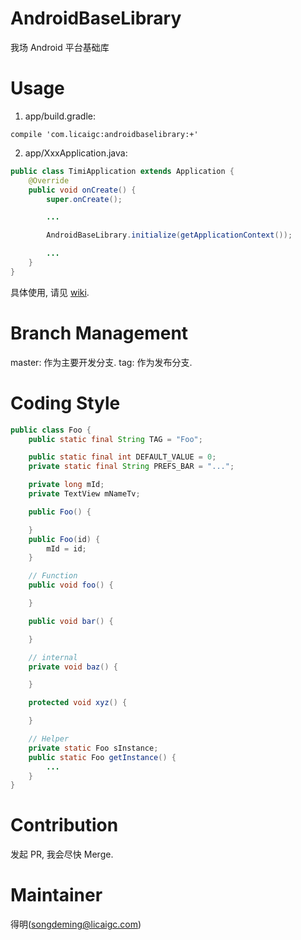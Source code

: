 # AndroidBaseLibrary
我场 Android 平台基础库

# Usage

1. app/build.gradle:

`compile 'com.licaigc:androidbaselibrary:+'`

2. app/XxxApplication.java:

```java
public class TimiApplication extends Application {
    @Override
    public void onCreate() {
        super.onCreate();

        ...

        AndroidBaseLibrary.initialize(getApplicationContext());

        ...
    }
}
```

具体使用, 请见 [wiki](https://github.com/licaigc/androidbaselibrary/wiki).

# Branch Management
master: 作为主要开发分支.
tag: 作为发布分支.

# Coding Style
```java
public class Foo {
    public static final String TAG = "Foo";

    public static final int DEFAULT_VALUE = 0;
    private static final String PREFS_BAR = "...";

    private long mId;
    private TextView mNameTv;

    public Foo() {

    }
    public Foo(id) {
        mId = id;
    }

    // Function
    public void foo() {

    }

    public void bar() {

    }

    // internal
    private void baz() {

    }

    protected void xyz() {

    }

    // Helper
    private static Foo sInstance;
    public static Foo getInstance() {
        ...
    }
}
```

# Contribution
发起 PR, 我会尽快 Merge.

# Maintainer
得明(songdeming@licaigc.com)